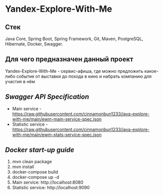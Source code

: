 # Yandex-Explore-With-Me

## Стек

Java Core, Spring Boot, Spring Framework, Git, Maven, PostgreSQL, Hibernate, Docker, Swagger.

## Для чего предназначен данный проект
Yandex-Explore-With-Me - сервис-афиша, где можно предложить какое-либо событие от выставки до похода в кино и набрать компанию для участия в нём

## _Swagger API Specification_
- Main service - https://raw.githubusercontent.com/cinnamonbun1233/java-explore-with-me/main/ewm-main-service-spec.json
- Statistic service - https://raw.githubusercontent.com/cinnamonbun1233/java-explore-with-me/main/ewm-stats-service-spec.json

## _Docker start-up guide_
1. mvn clean package
2. mvn install
3. docker-compose build
4. docker-compose up -d
5. Main service: http://localhost:8080
6. Statistic service: http://localhost:9090
